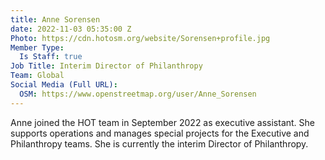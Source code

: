 ```yaml
---
title: Anne Sorensen
date: 2022-11-03 05:35:00 Z
Photo: https://cdn.hotosm.org/website/Sorensen+profile.jpg
Member Type:
  Is Staff: true
Job Title: Interim Director of Philanthropy
Team: Global
Social Media (Full URL):
  OSM: https://www.openstreetmap.org/user/Anne_Sorensen
---
```


Anne joined the HOT team in September 2022 as executive assistant. She supports operations and manages special projects for the Executive and Philanthropy teams. She is currently the interim Director of Philanthropy.